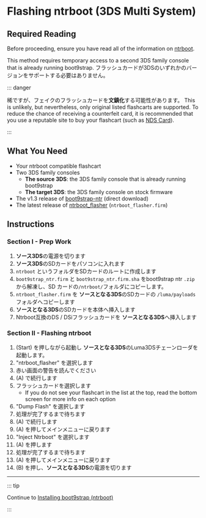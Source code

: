# Flashing ntrboot (3DS Multi System)

## Required Reading

Before proceeding, ensure you have read all of the information on [ntrboot](ntrboot).

This method requires temporary access to a second 3DS family console that is already running boot9strap. フラッシュカードが3DSのいずれかのバージョンをサポートする必要はありません。

::: danger

稀ですが、フェイクのフラッシュカードを**文鎮化**する可能性があります。 This is unlikely, but nevertheless, only original listed flashcarts are supported. To reduce the chance of receiving a counterfeit card, it is recommended that you use a reputable site to buy your flashcart (such as [NDS Card](https://www.nds-card.com/)).

:::

## What You Need

- Your ntrboot compatible flashcart
- Two 3DS family consoles
  - **The source 3DS**: the 3DS family console that is already running boot9strap
  - **The target 3DS**: the 3DS family console on stock firmware
- The v1.3 release of [boot9strap-ntr](https://github.com/SciresM/boot9strap/releases/download/1.3/boot9strap-1.3-ntr.zip) (direct download)
- The latest release of [ntrboot_flasher](https://github.com/ntrteam/ntrboot_flasher/releases/latest) (`ntrboot_flasher.firm`)

## Instructions

### Section I - Prep Work

1. **ソース3DS**の電源を切ります
2. **ソース3DS**のSDカードをパソコンに入れます
3. `ntrboot` というフォルダをSDカードのルートに作成します
4. `boot9strap_ntr.firm` と `boot9strap_ntr.firm.sha` をboot9strap ntr `.zip` から解凍し、SD カードの`/ntrboot/`フォルダにコピーします。
5. `ntrboot_flasher.firm` を **ソースとなる3DS**のSDカードの `/luma/payloads` フォルダへコピーします
6. **ソースとなる3DS**のSDカードを本体へ挿入します
7. Ntrboot互換のDS / DSiフラッシュカードを **ソースとなる3DS**へ挿入します

### Section II - Flashing ntrboot

1. (Start) を押しながら起動し **ソースとなる3DS**のLuma3DSチェーンローダを起動します。
2. "ntrboot_flasher" を選択します
3. 赤い画面の警告を読んでください
4. (A) で続行します
5. フラッシュカードを選択します
   - If you do not see your flashcart in the list at the top, read the bottom screen for more info on each option
6. "Dump Flash" を選択します
7. 処理が完了するまで待ちます
8. (A) で続行します
9. (A) を押してメインメニューに戻ります
10. "Inject Ntrboot" を選択します
11. (A) を押します
12. 処理が完了するまで待ちます
13. (A) を押してメインメニューに戻ります
14. (B) を押し、**ソースとなる3DS**の電源を切ります

___

::: tip

Continue to [Installing boot9strap (ntrboot)](installing-boot9strap-\(ntrboot\))

:::
